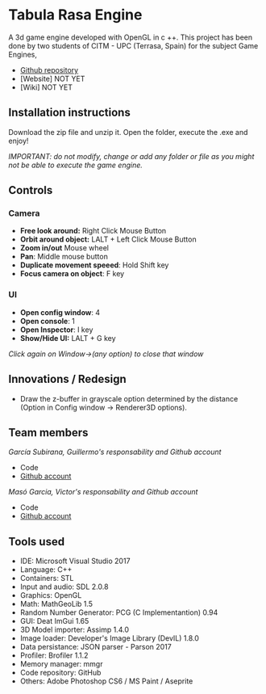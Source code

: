 ﻿# Tabula Rasa Engine
A 3d game engine developed with OpenGL in c ++. This project has been done by two students of CITM - UPC (Terrasa, Spain) for the subject Game Engines, 

* [Github repository](https://github.com/Wilhelman/Tabula-Rasa-Engine)
* [Website] NOT YET
* [Wiki] NOT YET

## Installation instructions

Download the zip file and unzip it. Open the folder, execute the .exe and enjoy!

_IMPORTANT: do not modify, change or add any folder or file as you might not be able to execute the game engine._

## Controls

### Camera

* **Free look around:** Right Click Mouse Button
* **Orbit around object:** LALT + Left Click Mouse Button
* **Zoom in/out** Mouse wheel
* **Pan**: Middle mouse button
* **Duplicate movement speeed**: Hold Shift key
* **Focus camera on object**: F key

### UI 
* **Open config window**: 4
* **Open console**: 1 
* **Open Inspector**: I key
* **Show/Hide UI:** LALT + G key

_Click again on Window->(any option) to close that window_

## Innovations / Redesign

* Draw the z-buffer in grayscale option determined by the distance (Option in Config window -> Renderer3D options).

## Team members

_García Subirana, Guillermo's responsability and Github account_
* Code
* [Github account](https://github.com/Wilhelman)

_Masó Garcia, Victor's responsability and Github account_
* Code
* [Github account](https://github.com/nintervik)

## Tools used
* IDE: Microsoft Visual Studio 2017
* Language: C++
* Containers: STL
* Input and audio: SDL 2.0.8
* Graphics: OpenGL
* Math: MathGeoLib 1.5
* Random Number Generator: PCG (C Implementantion) 0.94
* GUI: Deat ImGui 1.65
* 3D Model importer: Assimp 1.4.0
* Image loader: Developer's Image Library (DevIL) 1.8.0
* Data persistance: JSON parser - Parson 2017
* Profiler: Brofiler 1.1.2
* Memory manager: mmgr
* Code repository: GitHub
* Others: Adobe Photoshop CS6 / MS Paint / Aseprite
